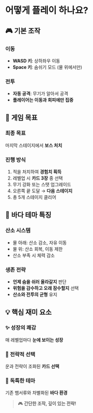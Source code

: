 # 어떻게 플레이 하나요?

## 🎮 기본 조작

### **이동**
- **WASD 키**: 상하좌우 이동
- **Space 키**: 숨쉬기 모드 (물 위에서만)

### **전투**
- **자동 공격**: 무기가 알아서 공격
- **플레이어는 이동과 회피에만 집중**

## 🎯 게임 목표

### **최종 목표**
마지막 스테이지에서 **보스 처치**

### **진행 방식**
1. 적을 처치하여 **경험치 획득**
2. 레벨업 시 **카드 3장** 중 선택
3. 무기 강화 또는 스탯 업그레이드
4. 오른쪽 끝 도달 → **다음 스테이지**
5. 총 5개 스테이지 클리어

## 🌊 바다 테마 특징

### **산소 시스템**
- 물 아래: 산소 감소, 자유 이동
- 물 위: 산소 회복, 이동 제한
- 산소 부족 시 체력 감소

### **생존 전략**
- **언제 숨을 쉬러 올라갈지** 판단
- **위험을 감수하고 오래 잠수할지** 선택
- **산소와 전투의 균형** 유지

## 💡 핵심 재미 요소

### ✨ **성장의 쾌감**
매 레벨업마다 **눈에 보이는 성장**

### 🎲 **전략적 선택**
운과 전략이 조화된 **카드 선택**

### 🌊 **독특한 테마**
기존 뱀서류와 차별화된 **바다 환경**

> 🎮 **간단한 조작, 깊이 있는 전략!** 